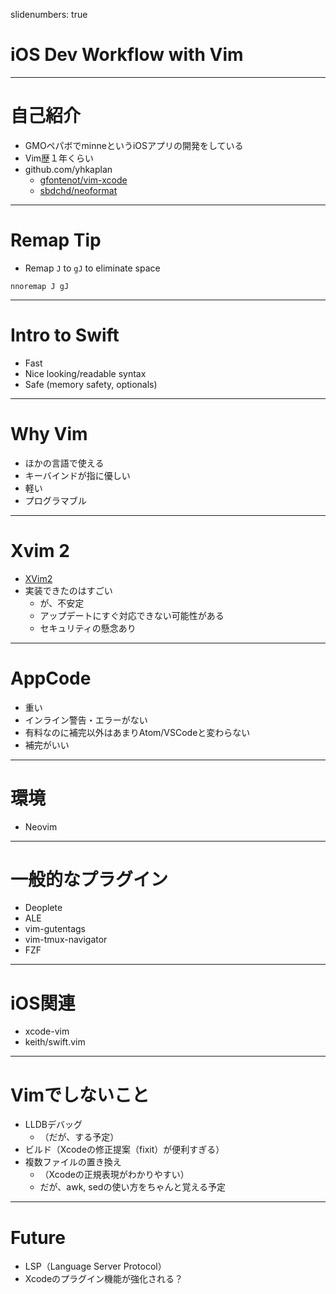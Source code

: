 slidenumbers: true

# iOS Dev Workflow with Vim

---

# 自己紹介
* GMOペパボでminneというiOSアプリの開発をしている
* Vim歴１年くらい
* github.com/yhkaplan
	* [gfontenot/vim-xcode](https://github.com/gfontenot/vim-xcode)
	* [sbdchd/neoformat](https://github.com/sbdchd/neoformat)

---

# Remap Tip
* Remap `J` to `gJ` to eliminate space

```vim
nnoremap J gJ
```

---

# Intro to Swift
* Fast
* Nice looking/readable syntax
* Safe (memory safety, optionals)

---

# Why Vim
* ほかの言語で使える
* キーバインドが指に優しい
* 軽い
* プログラマブル

---

# Xvim 2
* [XVim2](https://github.com/XVimProject/XVim2)
* 実装できたのはすごい
	* が、不安定
	* アップデートにすぐ対応できない可能性がある
	* セキュリティの懸念あり

---

# AppCode
* 重い
* インライン警告・エラーがない
* 有料なのに補完以外はあまりAtom/VSCodeと変わらない
* 補完がいい

---

# 環境
* Neovim

---

# 一般的なプラグイン
* Deoplete
* ALE
* vim-gutentags
* vim-tmux-navigator
* FZF

---

# iOS関連
* xcode-vim
* keith/swift.vim

---

# Vimでしないこと
* LLDBデバッグ
	* （だが、する予定）
* ビルド（Xcodeの修正提案（fixit）が便利すぎる）
* 複数ファイルの置き換え
	* （Xcodeの正規表現がわかりやすい）
	* だが、awk, sedの使い方をちゃんと覚える予定

---

# Future
* LSP（Language Server Protocol）
* Xcodeのプラグイン機能が強化される？
